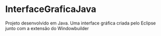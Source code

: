 # InterfaceGraficaJava
Projeto desenvolvido em Java. Uma interface gráfica criada pelo Eclipse junto com a extensão do Windowbuilder
